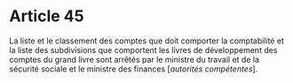# Article 45

La liste et le classement des comptes que doit comporter la comptabilité et la liste des subdivisions que comportent les livres de développement des comptes du grand livre sont arrêtés par le ministre du travail et de la sécurité sociale et le ministre des finances [*autorités compétentes*].
